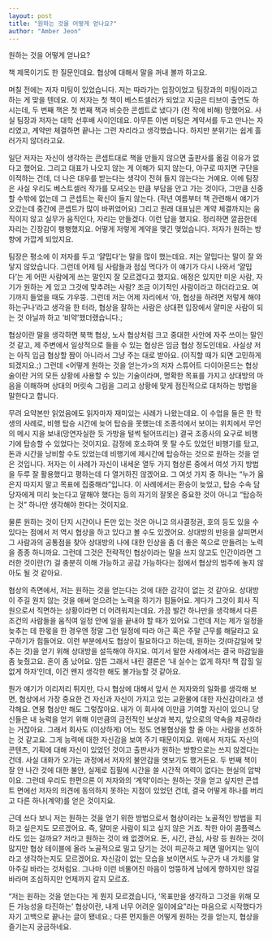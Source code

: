 ```yaml
---
layout: post
title: "원하는 것을 어떻게 얻나요?"
author: "Amber Jeon"
---
```


원하는 것을 어떻게 얻나요?

책 제목이기도 한 질문인데요. 협상에 대해서 말을 꺼내 볼까 하고요. 

며칠 전에는 저자 미팅이 있었습니다. 저는 따라가는 입장이었고 팀장과의 미팅이라고 하는 게 맞을 텐데요. 이 저자는 첫 책이 베스트셀러가 되었고 지금은 티브이 출연도 하시는데, 두 번째 책은 첫 번째 책과 비슷한 콘셉트로 냈다가 (전 작에 비해) 망했어요. 사실 팀장과 저자는 대학 선후배 사이인데요. 아무튼 이번 미팅은 계약서를 두고 만나는 자리였고, 계약만 체결하면 끝나는 그런 자리라고 생각했습니다. 하지만 분위기는 쉽게 흘러가지 않더라고요. 

일단 저자는 자신이 생각하는 콘셉트대로 책을 만들지 않으면 출판사를 옮길 이유가 없다고 했어요. 그리고 대표가 나오지 않는 게 이해가 되지 않는다, 야구로 따지면 구단을 이적하는 건데, 더 나은 대우를 받는다는 생각이 전혀 들지 않는다는 거예요. 이에 팀장은 사실 우리도 베스트셀러 작가를 모셔오는 만큼 부담을 안고 가는 것이다, 그만큼 신중할 수밖에 없는데 그 콘셉트는 확신이 들지 않는다. (작년 여름부터 책 관련해서 얘기가 오갔는데 중간에 콘셉트가 많이 바뀌었어요) 그리고 원래 대표님은 계약 체결까지는 움직이지 않고 실무가 움직인다, 자리는 만들겠다. 이런 답을 했지요. 정리하면 깔끔한데 자리는 긴장감이 팽팽했지요. 어떻게 저렇게 계약을 맺긴 맺었습니다. 저자가 원하는 방향에 가깝게 되었지요. 

팀장은 평소에 이 저자를 두고 ‘얄밉다’는 말을 많이 했는데요. 저는 얄밉다는 말이 잘 와 닿지 않았습니다. 그런데 어제 팀 사람들과 점심 먹다가 이 얘기가 다시 나와서 ‘얄밉다’는 게 어떤 사람에게 쓰는 말인지 잘 모르겠다고 했지요. 애정은 있지만 미운 사람, 자기가 원하는 게 있고 그것에 맞추려는 사람? 조금 이기적인 사람이라고 하더라고요. 여기까지 들었을 때도 갸우뚱. 그런데 저는 어제 자리에서 ‘아, 협상을 하려면 저렇게 해야 하는구나’라고 생각을 한 터라, 협상을 잘하는 사람은 상대편 입장에서 얄미운 사람이 되는 것 아닐까 하고 ‘비약’했더랬습니다.;

협상이란 말을 생각하면 북핵 협상, 노사 협상처럼 크고 중대한 사안에 자주 쓰이는 말인 것 같고, 제 주변에서 일상적으로 들을 수 있는 협상은 임금 협상 정도인데요. 사실상 저는 아직 입금 협상할 짬이 아니라서 그냥 주는 대로 받아요. (이직할 때가 되면 고민하게 되겠지요.;) 그런데 <어떻게 원하는 것을 얻는가>의 저자 스튜어트 다이아몬드는 협상술이란 거의 모든 상황에 사용할 수 있는 기술이라며, 명확한 목표를 가지고 상대방의 마음을 이해하며 상대의 머릿속 그림을 그리고 상황에 맞게 점진적으로 대처하는 방법을 말한다고 합니다. 

무려 요약본만 읽었음에도 읽자마자 재미있는 사례가 나왔는데요. 이 수업을 들은 한 학생의 사례로, 비행 탑승 시간에 늦어 탑승을 못했는데 조종석에서 보이는 위치에서 무언의 메시 지을 보내(망연자실한 듯 가방을 털썩 털어뜨리는) 결국 조종사의 요구로 비행기에 탑승할 수 있었다는 것이지요. 감정에 호소하여 못 탈 수도 있었던 비행기를 탔고, 돈과 시간을 낭비할 수도 있었는데 비행기에 제시간에 탑승하는 것으로 원하는 것을 얻은 것입니다. 저자는 이 사례가 자신이 내세운 열두 가지 협상론 중에서 여섯 가지 방법을 두루 잘 활용했다고 평하는데 다 열거하진 않겠어요. 그 여섯 가지 중 하나는 “누가 옳은지 따지지 말고 목표에 집중해라”입니다. 이 사례에서는 환승이 늦었고, 탑승 수속 담당자에게 미리 늦는다고 말해야 했다는 등의 자기의 잘못은 중요한 것이 아니고 “탑승하는 것” 하나만 생각해야 한다는 것이지요. 

물론 원하는 것이 단지 시간이나 돈만 있는 것은 아니고 의사결정권, 호의 등도 있을 수 있다는 점에서 저 역시 협상을 하고 있다고 볼 수도 있겠어요. 상대방의 반응을 살피면서 그 사람과의 공통점을 찾아 상대방의 나에 대한 인상을 좀 더 좋은 쪽으로 만들려는 노력을 종종 하니까요. 그런데 그것은 전략적인 협상이라는 말을 쓰지 않고도 인간이라면 그러한 것이란(?) 걸 충분히 이해 가능하고 공감 가능하다는 점에서 협상의 범주에 놓지 않아도 될 것 같아요.

협상의 측면에서, 저는 원하는 것을 얻는다는 것에 대한 감각이 없는 것 같아요. 상대방이 주길 원치 않는 것을 애써 얻으려는 노력을 하기가 힘들어요. 게다가 그것이 회사 직원으로서 직면하는 상황이라면 더 어려워지는데요. 가끔 발간 하나만을 생각해서 다른 조건의 사람들을 움직여 일정 안에 일을 끝내야 할 때가 있어요 그런데 저는 제가 일정을 늦추는 데 한몫을 한 경우엔 정말 그런 일정에 따라 야근 혹은 주말 근무를 해달라고 요구하기가 힘들어요. 이런 부분에서도 협상이 필요하다고 하는데, 원하는 것(마감일에 맞추는 것)을 얻기 위해 상대방을 설득해야 하지요. 여기서 말한 사례에서는 결국 마감일을 좀 늦췄고요. 혼이 좀 났어요. 암튼 그래서 내린 결론은 ‘내 실수는 없게 하자! 책 잡힐 일 없게 하자’인데, 이건 왠지 생각한 해도 불가능할 것 같아요.

뭔가 얘기가 이리저리 튀지만, 다시 협상에 대해서 앞서 쓴 저자와의 일화를 생각해 보면, 협상에서 가장 중요한 건 자신과 자신이 가지고 있는 교환물에 대한 자신감이라고 생각해요. 연봉 협상만 해도 그렇잖아요. 내가 이 회사에 이만큼 기여할 자신이 있으니 당신들은 내 능력을 얻기 위해 이만큼의 금전적인 보상과 복지, 앞으로의 약속을 제공하라는 거잖아요. 그래서 회사도 (이상하게) 어느 정도 연봉협상을 할 줄 아는 사람을 선호하는 것 같고요. 그게 능력에 대한 자신감을 보여 주기 때문이지요. 위에서 저자도 자신의 콘텐츠, 기획에 대해 자신이 있었던 것이고 출판사가 원하는 방향으로는 쓰지 않겠다는 건데. 사실 대화가 오가는 과정에서 저자의 불안감을 엿보기도 했거든요. 두 번째 책이 잘 안 나간 것에 대한 불안, 실제로 집필에 시간을 쓸 시간적 여력이 없다는 현실의 압박이요. 그런데 우리도 한편으론 이 저자와의 ‘계약’이라는 원하는 것을 얻고 싶지만 콘셉트 면에선 저자의 의견에 동의하지 못하는 지점이 있었던 건데, 결국 어떻게 하나를 버리고 다른 하나(계약)를 얻은 것이지요. 

근데 쓰다 보니 저는 원하는 것을 얻기 위한 방법으로서 협상이라는 노골적인 방법을 피하고 싶은지도 모르겠어요. 즉, 얄미운 사람이 되고 싶지 않은 거죠. 착한 아이 콤플렉스라도 있는 걸까요? 저라고 원하는 것이 왜 없겠어요. 돈, 시간, 관심, 사랑 등 원하는 것이 많지만 협상 테이블에 올라 노골적으로 밀고 당기는 것이 피곤하고 체면 떨어지는 일이라고 생각하는지도 모르겠어요. 자신감이 없는 모습을 보이면서도 누군가 내 가치를 알아주길 바라는 것처럼요. 그나마 이런 비뚤어진 마음이 엉뚱하게 남에게 향하지만 않길 바라며 조심하지만 언제까지 갈지 모르죠. 

“저는 원하는 것을 얻는다는 게 뭔지 모르겠습니다, ‘목표만을 생각하고 그것을 위해 모든 가능성을 타진하는’ 협상이란, 내게 너무 어려운 일이에요”라는 마음으로 시작했다가 자기 고백으로 끝나는 글이 됐네요.; 다른 먼지들은 어떻게 원하는 것을 얻는지, 협상을 즐기는지 궁금하네요.